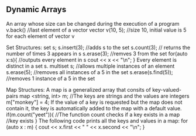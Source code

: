 ## Dynamic Arrays
An array whose size can be changed during the execution of a program
v.back() //last element of a vector
vector <int> v(10, 5); //size 10, initial value is 5 for each element of vector v

Set Structures:
set <int> s;
s.insert(3); //adds s to the set
s.count(3); // returns the number of times 3 appears in s
s.erase(3); //remves 3 from the set
for(auto x:s){  //outputs every element in s
  cout << x << "\n";
  }
Every element is distinct in a set s.
multiset <int> s; //allows multiple instances of an element
s.erase(5); //removes all instances of a 5 in the set
s.erase(s.find(5)); //removes 1 instance of a 5 in the set

Map Structures:
A map is a generalized array that consits of key-valued-pairs
map <string, int> m; //The keys are strings and the values are integers
m["monkey"] = 4;
If the value of a key is requested but the map does not contain it, the key is automatically added to the map with a default value.
if(m.count("yeet")){  //The function count checks if a key exists in a map
  //key exists
  }
The following code prints all the keys and values in a map:
for (auto x : m) {
  cout << x.first << " " << x.second << "\n";
}



























